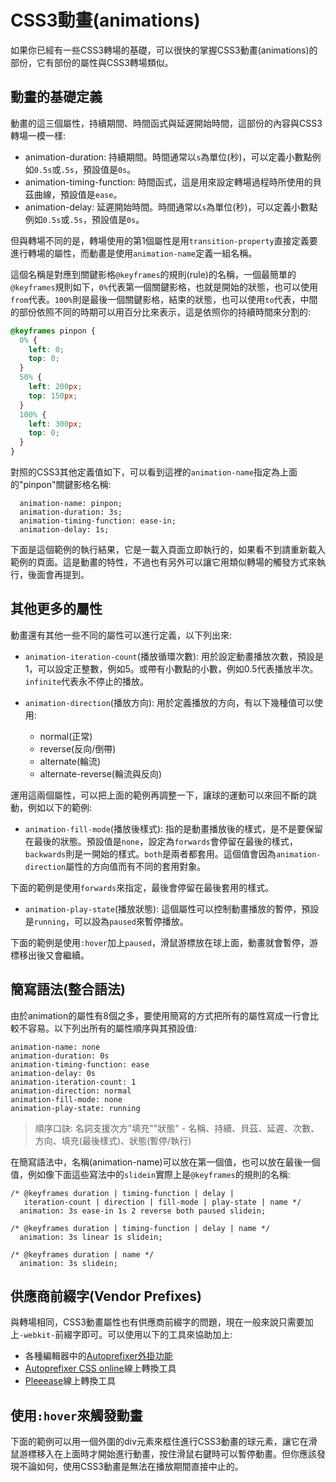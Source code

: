# CSS3動畫(animations)

如果你已經有一些CSS3轉場的基礎，可以很快的掌握CSS3動畫(animations)的部份，它有部份的屬性與CSS3轉場類似。

## 動畫的基礎定義

動畫的這三個屬性，持續期間、時間函式與延遲開始時間，這部份的內容與CSS3轉場一模一樣:

- animation-duration: 持續期間。時間通常以`s`為單位(秒)，可以定義小數點例如`0.5s`或`.5s`，預設值是`0s`。
- animation-timing-function: 時間函式，這是用來設定轉場過程時所使用的貝茲曲線，預設值是`ease`。
- animation-delay: 延遲開始時間。時間通常以`s`為單位(秒)，可以定義小數點例如`0.5s`或`.5s`，預設值是`0s`。

但與轉場不同的是，轉場使用的第1個屬性是用`transition-property`直接定義要進行轉場的屬性，而動畫是使用`animation-name`定義一組名稱。

這個名稱是對應到關鍵影格`@keyframes`的規則(rule)的名稱，一個最簡單的`@keyframes`規則如下，`0%`代表第一個關鍵影格，也就是開始的狀態，也可以使用`from`代表。`100%`則是最後一個關鍵影格，結束的狀態，也可以使用`to`代表，中間的部份依照不同的時期可以用百分比來表示，這是依照你的持續時間來分割的:

```css
@keyframes pinpon {
  0% {
    left: 0;
    top: 0;
  }
  50% {
    left: 200px;
    top: 150px;
  }
  100% {
    left: 300px;
    top: 0;
  }
}
```

對照的CSS3其他定義值如下，可以看到這裡的`animation-name`指定為上面的"pinpon"關鍵影格名稱:

```
  animation-name: pinpon;
  animation-duration: 3s;
  animation-timing-function: ease-in;
  animation-delay: 1s;
```

下面是這個範例的執行結果，它是一載入頁面立即執行的，如果看不到請重新載入範例的頁面。這是動畫的特性，不過也有另外可以讓它用類似轉場的觸發方式來執行，後面會再提到。

[](codepen://eyesofkids/JRPGqX/)

## 其他更多的屬性

動畫還有其他一些不同的屬性可以進行定義，以下列出來:

- `animation-iteration-count`(播放循環次數): 用於設定動畫播放次數，預設是1，可以設定正整數，例如5。或帶有小數點的小數，例如0.5代表播放半次。`infinite`代表永不停止的播放。

- `animation-direction`(播放方向): 用於定義播放的方向，有以下幾種值可以使用:

  - normal(正常)
  - reverse(反向/倒帶)
  - alternate(輪流)
  - alternate-reverse(輪流與反向)

運用這兩個屬性，可以把上面的範例再調整一下，讓球的運動可以來回不斷的跳動，例如以下的範例:

[](codepen://eyesofkids/BLBKKO/)


- `animation-fill-mode`(播放後樣式): 指的是動畫播放後的樣式，是不是要保留在最後的狀態。預設值是`none`，設定為`forwards`會停留在最後的樣式，`backwards`則是一開始的樣式。`both`是兩者都套用。這個值會因為`animation-direction`屬性的方向值而有不同的套用對象。

下面的範例是使用`forwards`來指定，最後會停留在最後套用的樣式。

[](codepen://eyesofkids/GjKkWd/)

- `animation-play-state`(播放狀態): 這個屬性可以控制動畫播放的暫停，預設是`running`，可以設為`paused`來暫停播放。

下面的範例是使用`:hover`加上`paused`，滑鼠游標放在球上面，動畫就會暫停，游標移出後又會繼續。

[](codepen://eyesofkids/kkNbGr/)

## 簡寫語法(整合語法)

由於animation的屬性有8個之多，要使用簡寫的方式把所有的屬性寫成一行會比較不容易。以下列出所有的屬性順序與其預設值:

```
animation-name: none
animation-duration: 0s
animation-timing-function: ease
animation-delay: 0s
animation-iteration-count: 1
animation-direction: normal
animation-fill-mode: none
animation-play-state: running
```

> 順序口訣: 名詞支援次方"填充""狀態" - 名稱、持續、貝茲、延遲、次數、方向、填充(最後樣式)、狀態(暫停/執行)

在簡寫語法中，名稱(animation-name)可以放在第一個值，也可以放在最後一個值，例如像下面這些寫法中的`slidein`實際上是`@keyframes`的規則的名稱:

```
/* @keyframes duration | timing-function | delay |
   iteration-count | direction | fill-mode | play-state | name */
  animation: 3s ease-in 1s 2 reverse both paused slidein;

/* @keyframes duration | timing-function | delay | name */
  animation: 3s linear 1s slidein;

/* @keyframes duration | name */
  animation: 3s slidein;
```

## 供應商前綴字(Vendor Prefixes)

與轉場相同，CSS3動畫屬性也有供應商前綴字的問題，現在一般來說只需要加上`-webkit-`前綴字即可。可以使用以下的工具來協助加上:

- 各種編輯器中的[Autoprefixer外掛功能](https://github.com/postcss/autoprefixer#text-editors-and-ide)
- [Autoprefixer CSS online](https://autoprefixer.github.io/)線上轉換工具
- [Pleeease](http://pleeease.io/play/)線上轉換工具

## 使用`:hover`來觸發動畫

下面的範例可以用一個外圍的div元素來框住進行CSS3動畫的球元素，讓它在滑鼠游標移入在上面時才開始進行動畫，按住滑鼠右鍵時可以暫停動畫。但你應該發現不論如何，使用CSS3動畫是無法在播放期間直接中止的。

[](codepen://eyesofkids/JRPXBy/)
